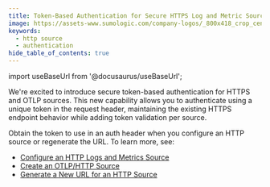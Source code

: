 ```yaml
---
title: Token-Based Authentication for Secure HTTPS Log and Metric Sources (Collection)
image: https://assets-www.sumologic.com/company-logos/_800x418_crop_center-center_82_none/SumoLogic_Preview_600x600.jpg?mtime=1617040082
keywords:
  - http source
  - authentication
hide_table_of_contents: true    
---
```


import useBaseUrl from '@docusaurus/useBaseUrl';

We're excited to introduce secure token-based authentication for HTTPS and OTLP sources. This new capability allows you to authenticate using a unique token in the request header, maintaining the existing HTTPS endpoint behavior while adding token validation per source.

Obtain the token to use in an auth header when you configure an HTTP source or regenerate the URL. To learn more, see:
* [Configure an HTTP Logs and Metrics Source](/docs/send-data/hosted-collectors/http-source/logs-metrics/#configure-an-httplogs-and-metrics-source)
* [Create an OTLP/HTTP Source](/docs/send-data/hosted-collectors/http-source/otlp/#create-an-otlphttpsource)
* [Generate a New URL for an HTTP Source](/docs/send-data/hosted-collectors/http-source/generate-new-url/)